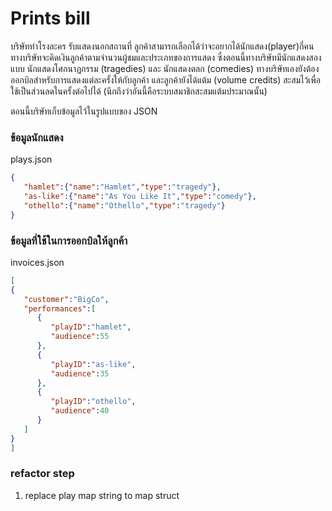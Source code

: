 # Prints bill
บริษัททำโรงละคร รับแสดงนอกสถานที่ ลูกค้าสามารถเลือกได้ว่าจะอยากได้นักแสดง(player)กี่คน
ทางบริษัทจะคิดเงินลูกค้าตามจำนวนผู้ชมและประเภทของการแสดง
ซึ่งตอนนี้ทางบริษัทมีนักแสดงสองแบบ นักแสดงโศกนาฏกรรม (tragedies) และ นักแสดงตลก (comedies)
ทางบริษัทเองยังต้องออกบิลสำหรับการแสดงแต่ละครั้งให้กับลูกค้า และลูกค้ายังได้แต้ม (volume credits)
สะสมไว้เพื่อใช้เป็นส่วนลดในครั้งต่อไปได้ (นึกถึงว่าอันนี้คือระบบสมาชิกสะสมแต้มประมาณนั้น)


ตอนนี้บริษัทเก็บข้อมูลไว้ในรูปแบบของ JSON

### ข้อมูลนักแสดง
plays.json
```json 
{
   "hamlet":{"name":"Hamlet","type":"tragedy"},
   "as-like":{"name":"As You Like It","type":"comedy"},
   "othello":{"name":"Othello","type":"tragedy"}
}
```

### ข้อมูลที่ใช้ในการออกบิลให้ลูกค้า
invoices.json
```json
[
{
   "customer":"BigCo",
   "performances":[
      {
         "playID":"hamlet",
         "audience":55
      },
      {
         "playID":"as-like",
         "audience":35
      },
      {
         "playID":"othello",
         "audience":40
      }
   ]
}
]
```
### refactor step
1. replace play map string to map struct